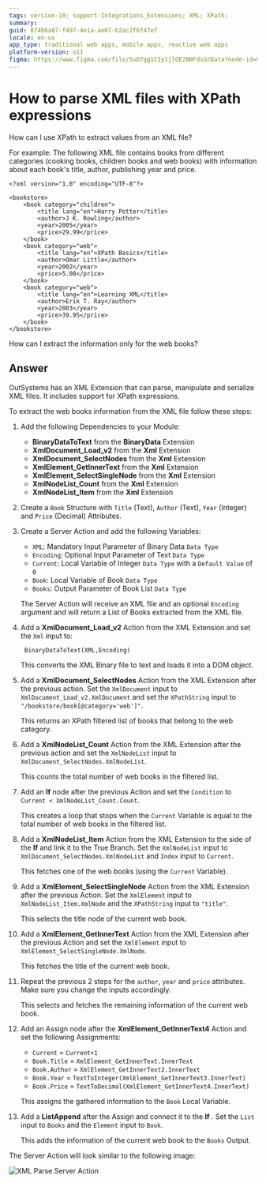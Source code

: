 ```yaml
---
tags: version-10; support-Integrations_Extensions; XML; XPath;
summary: 
guid: 874b6a87-f497-4e1a-ae07-b2ac2f6f47ef
locale: en-us
app_type: traditional web apps, mobile apps, reactive web apps
platform-version: o11
figma: https://www.figma.com/file/5uD7gg1CIy1jlOE2BNFdsU/Data?node-id=942:261
---
```


# How to parse XML files with XPath expressions

How can I use XPath to extract values from an XML file?

For example: The following XML file contains books from different categories (cooking books, children books and web books) with information about each book's title, author, publishing year and price.

    <?xml version="1.0" encoding="UTF-8"?>

    <bookstore>
        <book category="children">
            <title lang="en">Harry Potter</title>
            <author>J K. Rowling</author>
            <year>2005</year>
            <price>29.99</price>
        </book>
        <book category="web">
            <title lang="en">XPath Basics</title>
            <author>Omar Little</author>
            <year>2002</year>
            <price>5.08</price>
        </book>
        <book category="web">
            <title lang="en">Learning XML</title>
            <author>Erik T. Ray</author>
            <year>2003</year>
            <price>39.95</price>
        </book>
    </bookstore>

How can I extract the information only for the web books?

## Answer

OutSystems has an XML Extension that can parse, manipulate and serialize XML files. It includes support for XPath expressions.

To extract the web books information from the XML file follow these steps:

1. Add the following Dependencies to your Module:

    * **BinaryDataToText** from the **BinaryData** Extension
    * **XmlDocument_Load_v2** from the **Xml** Extension
    * **XmlDocument_SelectNodes** from the **Xml** Extension
    * **XmlElement_GetInnerText** from the **Xml** Extension
    * **XmlElement_SelectSingleNode** from the **Xml** Extension
    * **XmlNodeList_Count** from the **Xml** Extension
    * **XmlNodeList_Item** from the **Xml** Extension

1. Create a `Book` Structure with `Title` (Text), `Author` (Text), `Year` (Integer) and `Price` (Decimal) Attributes.

1. Create a Server Action and add the following Variables: 
    
    * `XML`: Mandatory Input Parameter of Binary Data `Data Type`
    * `Encoding`: Optional Input Parameter of Text `Data Type`
    * `Current`:  Local Variable of Integer `Data Type` with a `Default Value` of `0`
    * `Book`: Local Variable of Book `Data Type` 
    * `Books`: Output Parameter of Book List `Data Type` 

    The Server Action will receive an XML file and an optional `Encoding` argument and will return a List of Books extracted from the XML file.

1. Add a **XmlDocument_Load_v2** Action from the XML Extension and set the `Xml` input to:

        BinaryDataToText(XML,Encoding)
    
    This converts the XML Binary file to text and loads it into a DOM object.

1. Add a **XmlDocument_SelectNodes** Action from the XML Extension after the previous action. Set the `XmlDocument` input to `XmlDocument_Load_v2.XmlDocument` and set the `XPathString` input to `"/bookstore/book[@category='web']"`.

    This returns an XPath filtered list of books that belong to the web category. 
    
1. Add a **XmlNodeList_Count** Action from the XML Extension after the previous action and set the `XmlNodeList` input to `XmlDocument_SelectNodes.XmlNodeList`.

    This counts the total number of web books in the filtered list. 

1. Add an **If** node after the previous Action and set the `Condition` to `Current < XmlNodeList_Count.Count`.

    This creates a loop that stops when the `Current` Variable is equal to the total number of web books in the filtered list.

1. Add a **XmlNodeList_Item** Action from the XML Extension to the side of the **If** and link it to the True Branch. Set the `XmlNodeList` input to `XmlDocument_SelectNodes.XmlNodeList` and `Index` input to `Current`.

    This fetches one of the web books (using the `Current` Variable).

1. Add a **XmlElement_SelectSingleNode** Action from the XML Extension after the previous Action. Set the `XmlElement` input to `XmlNodeList_Item.XmlNode` and the `XPathString` input to `"title"`.

    This selects the title node of the current web book.

1. Add a **XmlElement_GetInnerText** Action from the XML Extension after the previous Action and set the `XmlElement` input to `XmlElement_SelectSingleNode.XmlNode`.

    This fetches the title of the current web book.

1. Repeat the previous 2 steps for the `author`, `year` and `price` attributes. Make sure you change the inputs accordingly. 

    This selects and fetches the remaining information of the current web book.

1. Add an Assign node after the **XmlElement_GetInnerText4** Action and set the following Assignments: 

    * `Current` = `Current+1`
    * `Book.Title` = `XmlElement_GetInnerText.InnerText`
    * `Book.Author` = `XmlElement_GetInnerText2.InnerText`
    * `Book.Year` = `TextToInteger(XmlElement_GetInnerText3.InnerText)`
    * `Book.Price` = `TextToDecimal(XmlElement_GetInnerText4.InnerText)`

    This assigns the gathered information to the `Book` Local Variable.

1. Add a **ListAppend** after the Assign and connect it to the **If** . Set the `List` input to `Books` and the `Element` input to `Book`.

    This adds the information of the current web book to the `Books` Output.

The Server Action will look similar to the following image:

![XML Parse Server Action](images/parse-xml-01.png)
